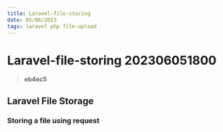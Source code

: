 ```yaml
---
title: Laravel-file-storing
date: 05/06/2023
tags: laravel php file-upload
---
```


# **Laravel-file-storing** 202306051800 
> **eb4ec5**



## Laravel File Storage

### Storing a file using request



